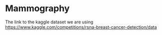 # Mammography

The link to the kaggle dataset we are using 
https://www.kaggle.com/competitions/rsna-breast-cancer-detection/data
